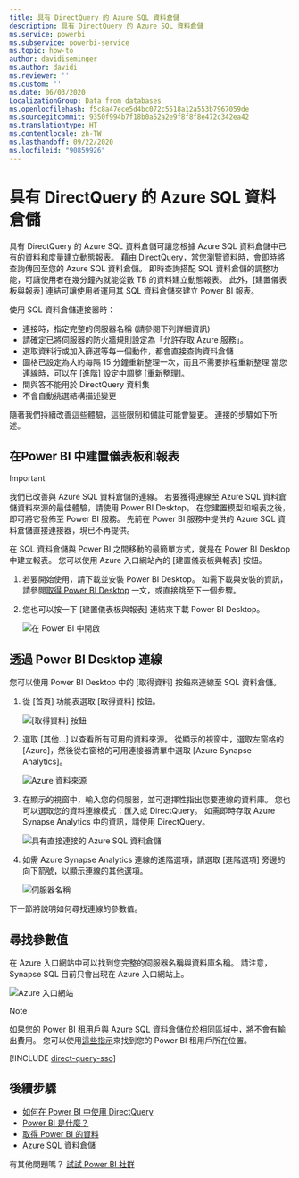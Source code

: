```yaml
---
title: 具有 DirectQuery 的 Azure SQL 資料倉儲
description: 具有 DirectQuery 的 Azure SQL 資料倉儲
ms.service: powerbi
ms.subservice: powerbi-service
ms.topic: how-to
author: davidiseminger
ms.author: davidi
ms.reviewer: ''
ms.custom: ''
ms.date: 06/03/2020
LocalizationGroup: Data from databases
ms.openlocfilehash: f5c8a47ece5d4bc072c5518a12a553b7967059de
ms.sourcegitcommit: 9350f994b7f18b0a52a2e9f8f8f8e472c342ea42
ms.translationtype: HT
ms.contentlocale: zh-TW
ms.lasthandoff: 09/22/2020
ms.locfileid: "90859926"
---
```

# <a name="azure-sql-data-warehouse-with-directquery"></a>具有 DirectQuery 的 Azure SQL 資料倉儲

具有 DirectQuery 的 Azure SQL 資料倉儲可讓您根據 Azure SQL 資料倉儲中已有的資料和度量建立動態報表。 藉由 DirectQuery，當您瀏覽資料時，會即時將查詢傳回至您的 Azure SQL 資料倉儲。 即時查詢搭配 SQL 資料倉儲的調整功能，可讓使用者在幾分鐘內就能從數 TB 的資料建立動態報表。 此外，[建置儀表板與報表] 連結可讓使用者運用其 SQL 資料倉儲來建立 Power BI 報表。

使用 SQL 資料倉儲連接器時：

* 連接時，指定完整的伺服器名稱 (請參閱下列詳細資訊)
* 請確定已將伺服器的防火牆規則設定為「允許存取 Azure 服務」。
* 選取資料行或加入篩選等每一個動作，都會直接查詢資料倉儲
* 圖格已設定為大約每隔 15 分鐘重新整理一次，而且不需要排程重新整理  當您連線時，可以在 [進階] 設定中調整 [重新整理]。
* 問與答不能用於 DirectQuery 資料集
* 不會自動挑選結構描述變更

隨著我們持續改善這些體驗，這些限制和備註可能會變更。 連接的步驟如下所述。

## <a name="build-dashboards-and-reports-in-power-bi"></a>在Power BI 中建置儀表板和報表

> [!Important]
> 我們已改善與 Azure SQL 資料倉儲的連線。 若要獲得連線至 Azure SQL 資料倉儲資料來源的最佳體驗，請使用 Power BI Desktop。 在您建置模型和報表之後，即可將它發佈至 Power BI 服務。 先前在 Power BI 服務中提供的 Azure SQL 資料倉儲直接連接器，現已不再提供。

在 SQL 資料倉儲與 Power BI 之間移動的最簡單方式，就是在 Power BI Desktop 中建立報表。 您可以使用 Azure 入口網站內的 [建置儀表板與報表] 按鈕。

1. 若要開始使用，請下載並安裝 Power BI Desktop。 如需下載與安裝的資訊，請參閱[取得 Power BI Desktop](../fundamentals/desktop-get-the-desktop.md) 一文，或直接跳至下一個步驟。

2. 您也可以按一下 [建置儀表板與報表] 連結來下載 Power BI Desktop。

    ![在 Power BI 中開啟](media/service-azure-sql-data-warehouse-with-direct-connect/create-reports-01.png)


## <a name="connecting-through-power-bi-desktop"></a>透過 Power BI Desktop 連線

您可以使用 Power BI Desktop 中的 [取得資料] 按鈕來連線至 SQL 資料倉儲。 

1. 從 [首頁] 功能表選取 [取得資料] 按鈕。  

    ![[取得資料] 按鈕](media/service-azure-sql-data-warehouse-with-direct-connect/create-reports-02.png)

2. 選取 [其他...] 以查看所有可用的資料來源。 從顯示的視窗中，選取左窗格的 [Azure]，然後從右窗格的可用連接器清單中選取 [Azure Synapse Analytics]。

    ![Azure 資料來源](media/service-azure-sql-data-warehouse-with-direct-connect/create-reports-03.png)

3. 在顯示的視窗中，輸入您的伺服器，並可選擇性指出您要連線的資料庫。 您也可以選取您的資料連線模式：匯入或 DirectQuery。 如需即時存取 Azure Synapse Analytics 中的資訊，請使用 DirectQuery。

    ![具有直接連接的 Azure SQL 資料倉儲](media/service-azure-sql-data-warehouse-with-direct-connect/create-reports-04.png)

4. 如需 Azure Synapse Analytics 連線的進階選項，請選取 [進階選項] 旁邊的向下箭號，以顯示連線的其他選項。

    ![伺服器名稱](media/service-azure-sql-data-warehouse-with-direct-connect/create-reports-05.png)

下一節將說明如何尋找連線的參數值。 

## <a name="finding-parameter-values"></a>尋找參數值

在 Azure 入口網站中可以找到您完整的伺服器名稱與資料庫名稱。 請注意，Synapse SQL 目前只會出現在 Azure 入口網站上。

![Azure 入口網站](media/service-azure-sql-data-warehouse-with-direct-connect/azureportal.png)

> [!NOTE]
> 如果您的 Power BI 租用戶與 Azure SQL 資料倉儲位於相同區域中，將不會有輸出費用。 您可以使用[這些指示](../admin/service-admin-where-is-my-tenant-located.md)來找到您的 Power BI 租用戶所在位置。

[!INCLUDE [direct-query-sso](../includes/direct-query-sso.md)]

## <a name="next-steps"></a>後續步驟

* [如何在 Power BI 中使用 DirectQuery](desktop-directquery-about.md)
* [Power BI 是什麼？](../fundamentals/power-bi-overview.md)  
* [取得 Power BI 的資料](service-get-data.md)  
* [Azure SQL 資料倉儲](/azure/sql-data-warehouse/sql-data-warehouse-overview-what-is/)

有其他問題嗎？ [試試 Power BI 社群](https://community.powerbi.com/)